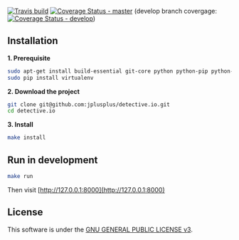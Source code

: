 [![Travis build](https://secure.travis-ci.org/jplusplus/detective.io.png?branch=master)](https://travis-ci.org/jplusplus/detective.io)
[![Coverage Status - master](https://coveralls.io/repos/jplusplus/detective.io/badge.png)](https://coveralls.io/r/jplusplus/detective.io)
(develop branch covergage: [![Coverage Status - develop](https://coveralls.io/repos/jplusplus/detective.io/badge.png?branch=develop)](https://coveralls.io/r/jplusplus/detective.io?branch=develop))

## Installation

**1. Prerequisite**
```bash
sudo apt-get install build-essential git-core python python-pip python-dev
sudo pip install virtualenv
```

**2.  Download the project**
```bash
git clone git@github.com:jplusplus/detective.io.git
cd detective.io
```

**3. Install**
```bash
make install
```

## Run in development
```bash
make run
```

Then visit [http://127.0.0.1:8000](http://127.0.0.1:8000)

## License

This software is under the [GNU GENERAL PUBLIC LICENSE v3](./LICENSE).
